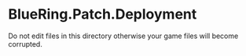 # BlueRing.Patch.Deployment

Do not edit files in this directory otherwise your game files will become corrupted.
